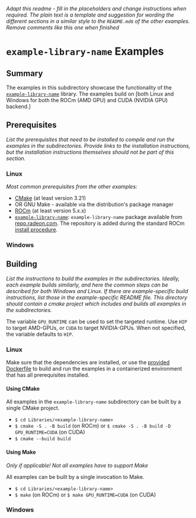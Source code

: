 *Adapt this readme - fill in the placeholders and change instructions when required. The plain text is a  template and suggestion for wording the different sections in a similar style to the `README.md`s of the other examples. Remove comments like this one when finished*
# `example-library-name` Examples

## Summary
The examples in this subdirectory showcase the functionality of the [`example-library-name`](link-to-libary) library. The examples build on [both Linux and Windows for both the ROCm (AMD GPU) and CUDA (NVIDIA GPU) backend.]

## Prerequisites
*List the prerequisites that need to be installed to compile and run the examples in the subdirectories. Provide links to the installation instructions, but the installation instructions themselves should not be part of this section.*
### Linux
*Most common prerequisites from the other examples:*
- [CMake](https://cmake.org/download/) (at least version 3.21)
- OR GNU Make - available via the distribution's package manager
- [ROCm](https://docs.amd.com/bundle/ROCm-Installation-Guide-v5.2/page/Overview_of_ROCm_Installation_Methods.html) (at least version 5.x.x)
- [`example-library-name`](link-to-library): `example-library-name` package available from [repo.radeon.com](https://repo.radeon.com/rocm/). The repository is added during the standard ROCm [install procedure](https://docs.amd.com/bundle/ROCm-Installation-Guide-v5.2/page/How_to_Install_ROCm.html).


### Windows

## Building
*List the instructions to build the examples in the subdirectories. Ideally, each example builds similarly, and here the common steps can be described for both Windows and Linux. If there are example-specific build instructions, list those in the example-specific README file.*
*This directory should contain a cmake project which includes and builds all examples in the subdirectories.*

The variable `GPU_RUNTIME` can be used to set the targeted runtime. Use `HIP` to target AMD-GPUs, or `CUDA` to target NVIDIA-GPUs. When not specified, the variable defaults to `HIP`.

### Linux
Make sure that the dependencies are installed, or use the [provided Dockerfile](../../Dockerfiles/hip-libraries-rocm-ubuntu.Dockerfile) to build and run the examples in a containerized environment that has all prerequisites installed.

####  Using CMake
All examples in the `example-library-name` subdirectory can be built by a single CMake project.

- `$ cd Libraries/<example-library-name>`
- `$ cmake -S . -B build` (on ROCm) or `$ cmake -S . -B build -D GPU_RUNTIME=CUDA` (on CUDA)
- `$ cmake --build build`

#### Using Make
*Only if applicable! Not all examples have to support Make*

All examples can be built by a single invocation to Make.
- `$ cd Libraries/<example-library-name>`
- `$ make` (on ROCm) or `$ make GPU_RUNTIME=CUDA` (on CUDA)

### Windows
